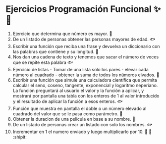 # Ejercicios Programación Funcional :sparkles: :100:
1. Ejercicio que determina que número es mayor. :tropical_fish:
2. De un listado de personas obtener las personas mayores de edad. :fish:
3. Escribir una función que reciba una frase y devuelva un diccionario con las palabras que contiene y su longitud. :tropical_fish:
4. Nos dan una cadena de texto y tenemos que sacar el número de veces que se repite esta palabra :fish:
5. Ejercicio de listas - Tomar de una lista solo los pares - elevar cada número al cuadrado - obtener la suma de todos los números elvados. :tropical_fish:
6. Escribir una función que simule una calculadora científica que permita calcular el seno,
coseno, tangente, exponencial y logaritmo neperiano. La función preguntará al usuario el valor y la función a aplicar,
y mostrará por pantalla una tabla con los enteros de 1 al valor introducido y el resultado de aplicar la función a esos enteros. :fish:
7. Función que muestra en pantalla el doble o un número elevado al cuadrado del valor que se le pasa como parámetro. :tropical_fish:
8. Obtener la duracion de una pelicula en base a su nombre. :tropical_fish:
9. De un listado de personas crear un listado con solo los nombres. :fish:
10. Incrementar en 1 el numero enviado y luego multiplicarlo por 10. :tropical_fish:
:100:
:shipit:
